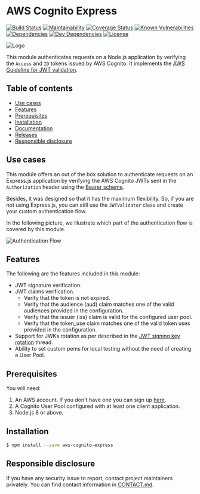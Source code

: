 # AWS Cognito Express

[![Build Status](https://travis-ci.org/buccfer/aws-cognito-express.svg?branch=master)](https://travis-ci.org/buccfer/aws-cognito-express)
[![Maintainability](https://api.codeclimate.com/v1/badges/8d53f5de9594eab264e2/maintainability)](https://codeclimate.com/github/buccfer/aws-cognito-express/maintainability)
[![Coverage Status](https://coveralls.io/repos/github/buccfer/aws-cognito-jwt-validator/badge.svg?branch=dev)](https://coveralls.io/github/buccfer/aws-cognito-jwt-validator?branch=dev)
[![Known Vulnerabilities](https://snyk.io/test/github/buccfer/aws-cognito-jwt-validator/badge.svg?targetFile=package.json)](https://snyk.io/test/github/buccfer/aws-cognito-jwt-validator?targetFile=package.json)
[![Dependencies](https://img.shields.io/david/buccfer/aws-cognito-jwt-validator.svg)](https://david-dm.org/buccfer/aws-cognito-jwt-validator)
[![Dev Dependencies](https://img.shields.io/david/dev/buccfer/aws-cognito-jwt-validator.svg)](https://david-dm.org/buccfer/aws-cognito-jwt-validator?type=dev)
[![License](https://badgen.net/badge/license/MIT/blue)](LICENSE)

![Logo](https://s3.us-east-2.amazonaws.com/assets.buccfer.io/aws-cognito-express/logo_333x333.png)

This module authenticates requests on a Node.js application by verifying the `Access` and `ID` tokens issued by AWS Cognito.
It implements the [AWS Guideline for JWT validation](https://docs.aws.amazon.com/cognito/latest/developerguide/amazon-cognito-user-pools-using-tokens-verifying-a-jwt.html).

## Table of contents
- [Use cases](#use-cases)
- [Features](#features)
- [Prerequisites](#prerequisites)
- [Installation](#installation)
- [Documentation](https://buccfer.github.io/aws-cognito-express)
- [Releases](https://github.com/buccfer/aws-cognito-express/wiki/Changelog)
- [Responsible disclosure](#responsible-disclosure)

## Use cases
This module offers an out of the box solution to authenticate requests on an Express.js application by verifying the AWS Cognito JWTs sent in the `Authorization` header using the [Bearer scheme](https://tools.ietf.org/html/rfc6750). 

Besides, it was designed so that it has the maximum flexibility. So, if you are not using Express.js, you can still use the `JWTValidator` class and create your custom authentication flow.

In the following picture, we illustrate which part of the authentication flow is covered by this module.

![Authentication Flow](https://www.lucidchart.com/publicSegments/view/567ce1d8-394e-42a5-90a1-f35671a150a5/image.png)

## Features
The following are the features included in this module:

- JWT signature verification.
- JWT claims verification.
  - Verify that the token is not expired.
  - Verify that the audience (aud) claim matches one of the valid audiences provided in the configuration.
  - Verify that the issuer (iss) claim is valid for the configured user pool.
  - Verify that the token_use claim matches one of the valid token uses provided in the configuration.
- Support for JWKs rotation as per described in the [JWT signing key rotation](https://forums.aws.amazon.com/thread.jspa?threadID=241570) thread.
- Ability to set custom pems for local testing without the need of creating a User Pool.

## Prerequisites
You will need:

1. An AWS account. If you don't have one you can sign up [here](https://aws.amazon.com).
2. A Cognito User Pool configured with at least one client application.
3. Node.js 8 or above.

## Installation
```bash
$ npm install --save aws-cognito-express
```

## Responsible disclosure
If you have any security issue to report, contact project maintainers privately. You can find contact information in [CONTACT.md](CONTACT.md).